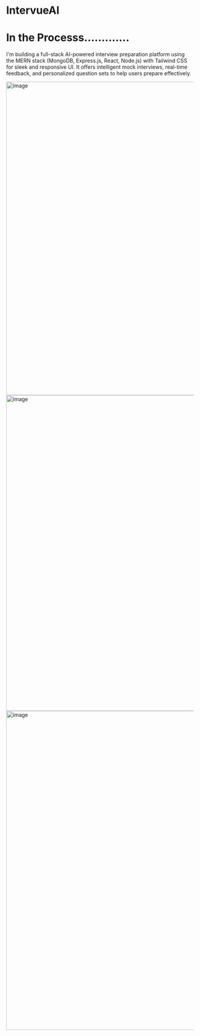 # IntervueAI

<h1> In the Processs.............</h1>

I'm building a full-stack AI-powered interview preparation platform using the MERN stack (MongoDB, Express.js, React, Node.js) with Tailwind CSS for sleek and responsive UI. It offers intelligent mock interviews, real-time feedback, and personalized question sets to help users prepare effectively.


<img width="1882" height="839" alt="image" src="https://github.com/user-attachments/assets/76dbdfd5-3fa7-429e-a9e1-9bae16351353" />


<img width="1895" height="845" alt="image" src="https://github.com/user-attachments/assets/62f85bb1-cb33-49a4-a1ad-15b5d620adda" />


<img width="1887" height="854" alt="image" src="https://github.com/user-attachments/assets/2f7d42fe-515d-4552-b6c5-38d382770ef0" />










